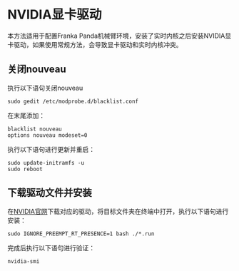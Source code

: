 # NVIDIA显卡驱动

本方法适用于配置Franka Panda机械臂环境，安装了实时内核之后安装NVIDIA显卡驱动，如果使用常规方法，会导致显卡驱动和实时内核冲突。
## 关闭nouveau
执行以下语句关闭nouveau
```
sudo gedit /etc/modprobe.d/blacklist.conf
```
在末尾添加：
```
blacklist nouveau
options nouveau modeset=0
```
执行以下语句进行更新并重启：
```
sudo update-initramfs -u
sudo reboot
```

## 下载驱动文件并安装
在[NVIDIA官网](https://www.nvidia.cn/geforce/drivers/)下载对应的驱动，将目标文件夹在终端中打开，执行以下语句进行安装：
```
sudo IGNORE_PREEMPT_RT_PRESENCE=1 bash ./*.run
```
完成后执行以下语句进行验证：
```
nvidia-smi
```
